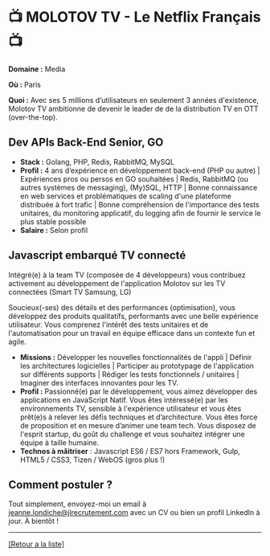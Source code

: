 # 📺 MOLOTOV  TV - Le Netflix Français 📺

**Domaine :** Media

**Où :** Paris

**Quoi :** Avec ses 5 millions d’utilisateurs en seulement 3 années d'existence, Molotov TV ambitionne de devenir le leader de de la distribution TV en OTT (over-the-top).

## Dev APIs Back-End Senior, GO

- **Stack :** Golang, PHP, Redis, RabbitMQ, MySQL
- **Profil :** 4 ans d’expérience en développement back-end (PHP ou autre) | Expériences pros ou persos en GO souhaitées | Redis, RabbitMQ (ou autres systèmes de messaging), (My)SQL, HTTP | Bonne connaissance en web services et problématiques de scaling d'une plateforme distribuée à fort trafic | Bonne compréhension de l'importance des tests unitaires, du monitoring applicatif, du logging afin de fournir le service le plus stable possible 
- **Salaire :** Selon profil

## Javascript embarqué TV connecté

Intégré(e) à la team TV (composée de 4 développeurs) vous contribuez activement au développement de l'application Molotov sur les TV connectées (Smart TV Samsung, LG)

Soucieux(-ses) des détails et des performances (optimisation), vous développez des produits qualitatifs, performants avec une belle expérience utilisateur. Vous comprenez l'intérêt des tests unitaires et de l'automatisation pour un travail en équipe efficace dans un contexte fun et agile.

- **Missions :** Développer les nouvelles fonctionnalités de l'appli | Définir les architectures logicielles | Participer au prototypage de l'application sur différents supports | Rédiger les tests fonctionnels / unitaires | Imaginer des interfaces innovantes pour les TV.
- **Profil :** Passionné(e) par le développement, vous aimez développer des applications en JavaScript Natif. Vous êtes intéressé(e) par les environnements TV, sensible à l'expérience utilisateur et vous êtes prêt(e)s à relever les défis techniques et d’architecture. Vous êtes force de proposition et en mesure d’animer une team tech. Vous disposez de l'esprit startup, du goût du challenge et vous souhaitez intégrer une équipe à taille humaine.
- **Technos à mâitriser** : Javascript ES6 / ES7 hors Framework, Gulp, HTML5 / CSS3, Tizen / WebOS (gros plus !)

## Comment postuler ?

Tout simplement, envoyez-moi un email à jeanne.londiche@jlrecrutement.com avec un CV ou bien un profil LinkedIn à jour. À bientôt ! 

----
<a href="https://github.com/jlondiche/job-board-php/blob/master/00README.md">[Retour a la liste]</a>
